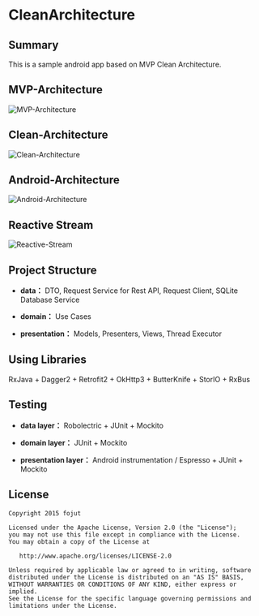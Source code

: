 # CleanArchitecture
**Summary**
-----------------
This is a sample android app based on MVP Clean Architecture.

**MVP-Architecture**
-----------------
![MVP-Architecture](http://upload-images.jianshu.io/upload_images/268450-3951595406461dee.png?imageMogr2/auto-orient/strip%7CimageView2/2/w/1240)

**Clean-Architecture**
-----------------
![Clean-Architecture](http://www.jcodecraeer.com/uploads/20150921/1442799178594699.jpg)

**Android-Architecture**
-----------------
![Android-Architecture](http://www.jcodecraeer.com/uploads/20150921/1442799178912704.jpg)

**Reactive Stream**
-----------------
![Reactive-Stream](http://www.jcodecraeer.com/uploads/20150921/1442799526265247.jpg)

**Project Structure**
-----------------
- **data：** DTO, Request Service for Rest API, Request Client, SQLite Database Service

- **domain：** Use Cases

- **presentation：** Models, Presenters, Views, Thread Executor

**Using Libraries**
-----------------
RxJava + Dagger2 + Retrofit2 + OkHttp3 + ButterKnife + StorIO + RxBus

**Testing**
-----------------
- **data layer：** Robolectric + JUnit + Mockito

- **domain layer：** JUnit + Mockito

- **presentation layer：** Android instrumentation / Espresso + JUnit + Mockito

**License**
-----------------
    Copyright 2015 fojut

    Licensed under the Apache License, Version 2.0 (the "License");
    you may not use this file except in compliance with the License.
    You may obtain a copy of the License at

       http://www.apache.org/licenses/LICENSE-2.0

    Unless required by applicable law or agreed to in writing, software
    distributed under the License is distributed on an "AS IS" BASIS,
    WITHOUT WARRANTIES OR CONDITIONS OF ANY KIND, either express or implied.
    See the License for the specific language governing permissions and
    limitations under the License.
